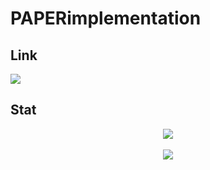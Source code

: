 # PAPERimplementation

## Link
<a href="링크주소">
  <p>
    <img src="https://img.shields.io/badge/Tistory-000000?style=flat-square&logo=Tistory&logoColor=white"/>
  </p>
</a>
  
## Stat
<div align="center">
  <img src="https://github-readme-stats.vercel.app/api/top-langs/?username=thewLHE&layout=compact"><br><br>
  <img src="https://github-readme-stats.vercel.app/api?username=thewLHE&show_icons=true">
</div>
